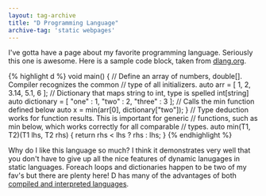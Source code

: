 ```yaml
---
layout: tag-archive
title: "D Programming Language"
archive-tag: 'static webpages'
---
```


I've gotta have a page about my favorite programming language. Seriously this one is awesome. Here is a sample code block, taken from [dlang.org](http://dlang.org).

{% highlight d %}
void main() {
    // Define an array of numbers, double[]. Compiler recognizes the common
    // type of all initializers.
    auto arr = [ 1, 2, 3.14, 5.1, 6 ];
    // Dictionary that maps string to int, type is spelled int[string]
    auto dictionary = [ "one" : 1, "two" : 2, "three" : 3 ];
    // Calls the min function defined below
    auto x = min(arr[0], dictionary["two"]);
}
// Type deduction works for function results. This is important for generic
// functions, such as min below, which works correctly for all comparable
// types.
auto min(T1, T2)(T1 lhs, T2 rhs) {
    return rhs < lhs ? rhs : lhs;
}
{% endhighlight %}

Why do I like this language so much? I think it demonstrates very well that you don't have to give up all the nice features of dynamic lanugages in static languages. Foreach loops and dictionaries happen to be two of my fav's but there are plenty here! D has many of the advantages of both [compiled and interpreted languages](/archives/compiled-vs-interpreted.html).

